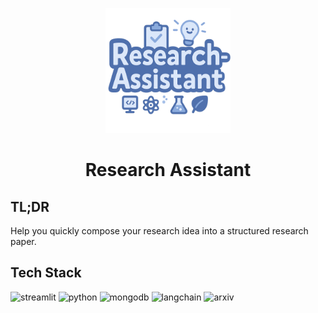 <p align="center">
  <img src="./logo.png" alt="Logo" width="200">
  <h1 align="center">Research Assistant</h1>
</p>

## TL;DR

Help you quickly compose your research idea into a structured research paper.

## Tech Stack

![streamlit](https://img.shields.io/badge/streamlit-latest-FF4B4B?logo=streamlit)
![python](https://img.shields.io/badge/python-3.11-3776AB?logo=python)
![mongodb](https://img.shields.io/badge/mongodb-latest-47A248?logo=mongodb)
![langchain](https://img.shields.io/badge/langchain-latest-1C3C3C?logo=langchain)
![arxiv](https://img.shields.io/badge/arxiv-api-FF4B4B?logo=arxiv)